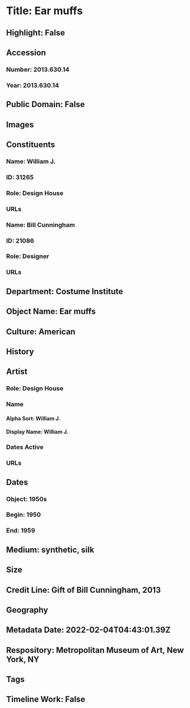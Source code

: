 # Title: Ear muffs
## Highlight: False
## Accession
### Number: 2013.630.14
### Year: 2013.630.14
## Public Domain: False
## Images
## Constituents
### Name: William J.
### ID: 31265
### Role: Design House
### URLs
### Name: Bill Cunningham
### ID: 21086
### Role: Designer
### URLs
## Department: Costume Institute
## Object Name: Ear muffs
## Culture: American
## History
## Artist
### Role: Design House
### Name
#### Alpha Sort: William J.
#### Display Name: William J.
### Dates Active
### URLs
## Dates
### Object: 1950s
### Begin: 1950
### End: 1959
## Medium: synthetic, silk
## Size
## Credit Line: Gift of Bill Cunningham, 2013
## Geography
## Metadata Date: 2022-02-04T04:43:01.39Z
## Respository: Metropolitan Museum of Art, New York, NY
## Tags
## Timeline Work: False